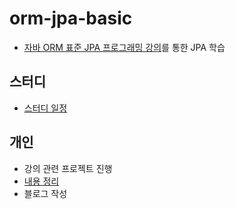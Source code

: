 # orm-jpa-basic
- [자바 ORM 표준 JPA 프로그래밍 강의](https://www.inflearn.com/course/ORM-JPA-Basic#)를 통한 JPA 학습

## 스터디
- [스터디 일정](https://github.com/team-zunior/orm-jpa-basic)

## 개인
- 강의 관련 프로젝트 진행
- [내용 정리](https://github.com/Integerous/orm-jpa-basic/blob/master/summarize.md)
- 블로그 작성